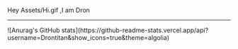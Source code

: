 Hey Assets/Hi.gif ,I am Dron
<hr/>
![Anurag's GitHub stats](https://github-readme-stats.vercel.app/api?username=Drontitan&show_icons=true&theme=algolia)

